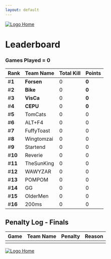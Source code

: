 ```yaml
---
layout: default
---
```


[ ![Logo](https://kanziebub.github.io/ProjectSEA/assets/images/bullet_rev.png) Home](https://kanziebub.github.io/ProjectSEA/)

# **Leaderboard**

### Games Played = 0

|  Rank  | Team Name             | Total Kill | **Points** |
|:-------|:----------------------|:-----------|:-----------|
| #**1** | **Forsen** | 0 | **0** | 
| #**2** | **Bike** | 0 | **0** | 
| #**3** | **VisCa** | 0 | **0** | 
| #**4** | **CEPU** | 0 | **0** | 
| #**5** | TomCats | 0 | 0 | 
| #**6** | ALT+F4 | 0 | 0 | 
| #**7** | FuffyToast | 0 | 0 | 
| #**8** | Wingtomzai | 0 | 0 | 
| #**9** | Startend | 0 | 0 | 
| #**10** | Reverie | 0 | 0 | 
| #**11** | TheSunKing | 0 | 0 | 
| #**12** | WAWYZAR | 0 | 0 | 
| #**13** | POMPOM | 0 | 0 | 
| #**14** | GG | 0 | 0 | 
| #**15** | OlderMen | 0 | 0 | 
| #**16** | 200ms | 0 | 0 | 
 

## Penalty Log - Finals

|  Game  | Team Name | Penalty | Reason                |
|:-------|:----------|:--------|:----------------------| 
|  |  |  |  |

[ ![Logo](https://kanziebub.github.io/ProjectSEA/assets/images/bullet_rev.png) Home](https://kanziebub.github.io/ProjectSEA/)
